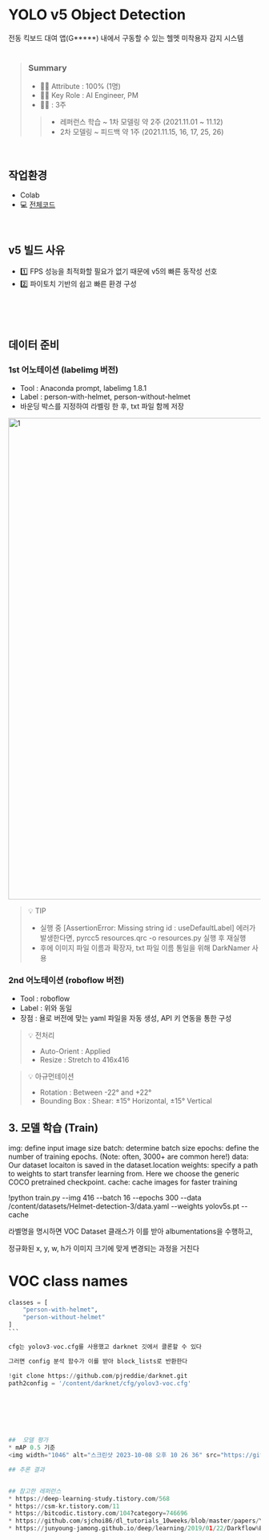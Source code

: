 # YOLO v5 Object Detection
전동 킥보드 대여 앱(G*****) 내에서 구동할 수 있는 헬멧 미착용자 감지 시스템  
<br/>

> ### Summary  
> * 👩‍💻 Attribute : 100% (1명)
> * 👩‍💻 Key Role : AI Engineer, PM  
> * 👩‍💻  : 3주    
>> * 레퍼런스 학습 ~ 1차 모델링 약 2주 (2021.11.01 ~ 11.12)
>> * 2차 모델링 ~ 피드백 약 1주 (2021.11.15, 16, 17, 25, 26)  
<br/>

## 작업환경
* Colab
* 💻 [전체코드](https://github.com/Seohee-Kim/Yolov5-ObjectDetection/blob/main/YOLOv5_Custom_Training.ipynb)

<br/>  

## v5 빌드 사유
* 1️⃣ FPS 성능을 최적화할 필요가 없기 때문에 v5의 빠른 동작성 선호
* 2️⃣ 파이토치 기반의 쉽고 빠른 환경 구성  
<br/>  

​
## 데이터 준비
### 1st 어노테이션 (labelimg 버전)  
* Tool : Anaconda prompt, labelimg 1.8.1
* Label : person-with-helmet, person-without-helmet  
* 바운딩 박스를 지정하여 라벨링 한 후, txt 파일 함께 저장  
    
<img width="960" alt="1" src="https://github.com/Seohee-Kim/Yolov5-ObjectDetection/assets/62201733/5c4fc81c-4cbf-4ada-92c1-d93c8bb2ca50">  
<br/>

> 💡 TIP  
> * 실행 중 [AssertionError: Missing string id : useDefaultLabel] 에러가 발생한다면, pyrcc5 resources.qrc -o resources.py 실행 후 재실행 
> * 후에 이미지 파일 이름과 확장자, txt 파일 이름 통일을 위해 DarkNamer 사용  

### 2nd 어노테이션 (roboflow 버전)
* Tool : roboflow  
* Label : 위와 동일  
* 장점 : 욜로 버전에 맞는 yaml 파일을 자동 생성, API 키 연동을 통한 구성  

> 💡 전처리
> * Auto-Orient : Applied
> * Resize : Stretch to 416x416

> 💡 아규먼테이션
> * Rotation : Between -22° and +22°
> * Bounding Box : Shear: ±15° Horizontal, ±15° Vertical

## 3. 모델 학습 (Train)
img: define input image size
batch: determine batch size
epochs: define the number of training epochs. (Note: often, 3000+ are common here!)
data: Our dataset locaiton is saved in the dataset.location
weights: specify a path to weights to start transfer learning from. Here we choose the generic COCO pretrained checkpoint.
cache: cache images for faster training

!python train.py --img 416 --batch 16 --epochs 300 --data /content/datasets/Helmet-detection-3/data.yaml --weights yolov5s.pt --cache



라벨명을 명시하면 VOC Dataset 클래스가 이를 받아 albumentations을 수행하고,

정규화된  x, y, w, h가 이미지 크기에 맞게 변경되는 과정을 거친다

# VOC class names
```python
classes = [
    "person-with-helmet",
    "person-without-helmet"
]
​```

cfg는 yolov3-voc.cfg를 사용했고 darknet 깃에서 클론할 수 있다

그러면 config 분석 함수가 이를 받아 block_lists로 반환한다

!git clone https://github.com/pjreddie/darknet.git
path2config = '/content/darknet/cfg/yolov3-voc.cfg'






     
##  모델 평가
* mAP 0.5 기준
<img width="1046" alt="스크린샷 2023-10-08 오후 10 26 36" src="https://github.com/Seohee-Kim/Yolov5-ObjectDetection/assets/62201733/0a456bdd-914f-4c3e-ab4d-3200842355e3">

## 추론 결과


## 참고한 레퍼런스
* https://deep-learning-study.tistory.com/568  
* https://csm-kr.tistory.com/11  
* https://bitcodic.tistory.com/104?category=746696  
* https://github.com/sjchoi86/dl_tutorials_10weeks/blob/master/papers/You%20Only%20Look%20Once-%20Unified%2C%20Real-Time%20Object%20Detection.pdf  
* https://junyoung-jamong.github.io/deep/learning/2019/01/22/Darkflow%EB%A5%BC-%ED%99%9C%EC%9A%A9%ED%95%B4-YOLO%EB%AA%A8%EB%8D%B8-%EC%9D%B4%EB%AF%B8%EC%A7%80-%EB%94%94%ED%85%8D%EC%85%98-%EA%B5%AC%ED%98%84-in-windows.html  

